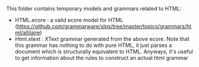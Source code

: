 This folder contains temporary models and grammars related to HTML:
* HTML.ecore : a valid ecore model for HTML (https://github.com/grammarware/slps/tree/master/topics/grammars/html/allilaire)
* Html.xtext : XText grammar generated from the above ecore. Note that this grammar has nothing to do with pure HTML, 
               it just parses a document which is structurally equivalent to HTML. Anyways, it's useful to get information 
               about the rules to construct an actual html grammar

